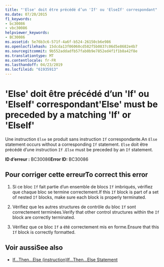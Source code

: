 ```yaml
---
title: "'Else' doit être précédé d’un 'If' ou 'ElseIf' correspondant"
ms.date: 07/20/2015
f1_keywords:
- bc30086
- vbc30086
helpviewer_keywords:
- BC30086
ms.assetid: 5e76b3c6-571f-4a6f-b524-26150cb6e986
ms.openlocfilehash: 15dcda13f06060cd582f5b0837c06d5e8682e4b7
ms.sourcegitcommit: 9b552addadfb57fab0b9e7852ed4f1f1b8a42f8e
ms.translationtype: MT
ms.contentlocale: fr-FR
ms.lasthandoff: 04/23/2019
ms.locfileid: "61935913"
---
```

# <a name="else-must-be-preceded-by-a-matching-if-or-elseif"></a><span data-ttu-id="95b96-102">'Else' doit être précédé d’un 'If' ou 'ElseIf' correspondant</span><span class="sxs-lookup"><span data-stu-id="95b96-102">'Else' must be preceded by a matching 'If' or 'ElseIf'</span></span>
<span data-ttu-id="95b96-103">Une instruction `Else` se produit sans instruction `If` correspondante.</span><span class="sxs-lookup"><span data-stu-id="95b96-103">An `Else` statement occurs without a corresponding `If` statement.</span></span> <span data-ttu-id="95b96-104">`Else` doit être précédé d’une instruction `If` .</span><span class="sxs-lookup"><span data-stu-id="95b96-104">`Else` must be preceded by an `If` statement.</span></span>  
  
 <span data-ttu-id="95b96-105">**ID d’erreur :** BC30086</span><span class="sxs-lookup"><span data-stu-id="95b96-105">**Error ID:** BC30086</span></span>  
  
## <a name="to-correct-this-error"></a><span data-ttu-id="95b96-106">Pour corriger cette erreur</span><span class="sxs-lookup"><span data-stu-id="95b96-106">To correct this error</span></span>  
  
1. <span data-ttu-id="95b96-107">Si ce bloc `If` fait partie d’un ensemble de blocs `If` imbriqués, vérifiez que chaque bloc se termine correctement.</span><span class="sxs-lookup"><span data-stu-id="95b96-107">If this `If` block is part of a set of nested `If` blocks, make sure each block is properly terminated.</span></span>  
  
2. <span data-ttu-id="95b96-108">Vérifiez que les autres structures de contrôle du bloc `If` sont correctement terminées.</span><span class="sxs-lookup"><span data-stu-id="95b96-108">Verify that other control structures within the `If` block are correctly terminated.</span></span>  
  
3. <span data-ttu-id="95b96-109">Vérifiez que ce bloc `If` a été correctement mis en forme.</span><span class="sxs-lookup"><span data-stu-id="95b96-109">Ensure that this `If` block is correctly formatted.</span></span>  
  
## <a name="see-also"></a><span data-ttu-id="95b96-110">Voir aussi</span><span class="sxs-lookup"><span data-stu-id="95b96-110">See also</span></span>

- [<span data-ttu-id="95b96-111">If...Then...Else (instruction)</span><span class="sxs-lookup"><span data-stu-id="95b96-111">If...Then...Else Statement</span></span>](../../visual-basic/language-reference/statements/if-then-else-statement.md)
